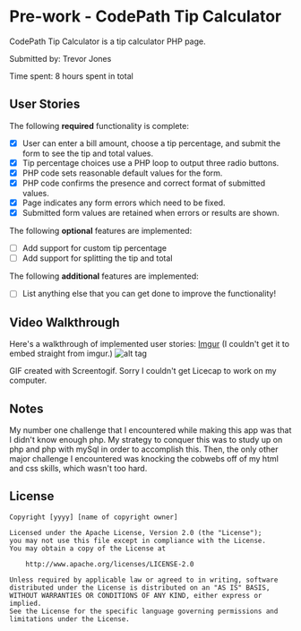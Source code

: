 # Pre-work - CodePath Tip Calculator

CodePath Tip Calculator is a tip calculator PHP page.

Submitted by: Trevor Jones

Time spent: 8 hours spent in total

## User Stories

The following **required** functionality is complete:
* [X] User can enter a bill amount, choose a tip percentage, and submit the form to see the tip and total values.
* [X] Tip percentage choices use a PHP loop to output three radio buttons.
* [X] PHP code sets reasonable default values for the form.
* [X] PHP code confirms the presence and correct format of submitted values.
* [X] Page indicates any form errors which need to be fixed.
* [X] Submitted form values are retained when errors or results are shown.

The following **optional** features are implemented:
* [ ] Add support for custom tip percentage
* [ ] Add support for splitting the tip and total

The following **additional** features are implemented:

* [ ] List anything else that you can get done to improve the functionality!

## Video Walkthrough

Here's a walkthrough of implemented user stories: [Imgur](http://i.imgur.com/ZRDeaah.gifv) (I couldn't get it to embed straight from imgur.)
![alt tag](https://github.com/trjones15/CodePath_Tip/blob/master/Codepath2.gif)

GIF created with Screentogif. Sorry I couldn't get Licecap to work on my computer.

## Notes

My number one challenge that I encountered while making this app was that I didn't know enough php. My strategy to conquer this was to study up on php and php with mySql in order to accomplish this. Then, the only other major challenge I encountered was knocking the cobwebs off of my html and css skills, which wasn't too hard. 

## License

    Copyright [yyyy] [name of copyright owner]

    Licensed under the Apache License, Version 2.0 (the "License");
    you may not use this file except in compliance with the License.
    You may obtain a copy of the License at

        http://www.apache.org/licenses/LICENSE-2.0

    Unless required by applicable law or agreed to in writing, software
    distributed under the License is distributed on an "AS IS" BASIS,
    WITHOUT WARRANTIES OR CONDITIONS OF ANY KIND, either express or implied.
    See the License for the specific language governing permissions and
    limitations under the License.
